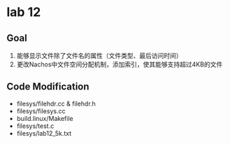 # lab 12

## Goal

1.	能够显示文件除了文件名的属性（文件类型、最后访问时间）
2.	更改Nachos中文件空间分配机制，添加索引，使其能够支持超过4KB的文件

## Code Modification

- filesys/filehdr.cc & filehdr.h
- filesys/filesys.cc
- build.linux/Makefile
- filesys/test.c
- filesys/lab12_5k.txt
